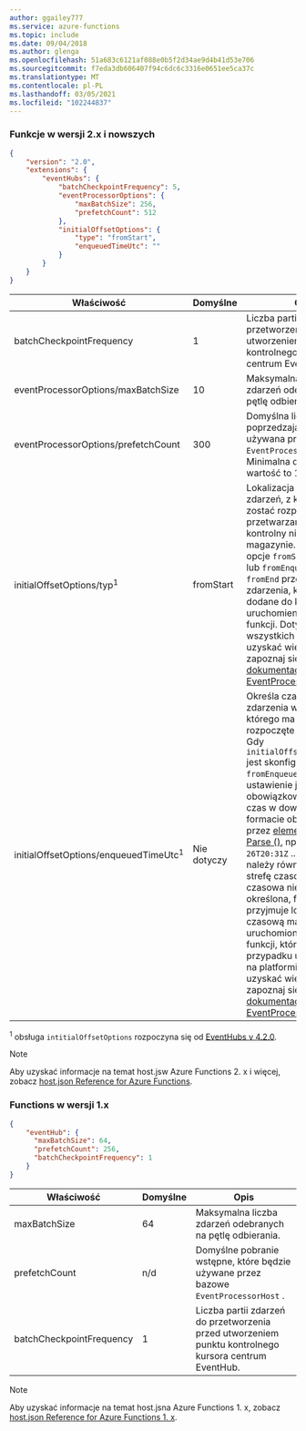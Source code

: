 ```yaml
---
author: ggailey777
ms.service: azure-functions
ms.topic: include
ms.date: 09/04/2018
ms.author: glenga
ms.openlocfilehash: 51a683c6121af088e0b5f2d34ae9d4b41d53e706
ms.sourcegitcommit: f7eda3db606407f94c6dc6c3316e0651ee5ca37c
ms.translationtype: MT
ms.contentlocale: pl-PL
ms.lasthandoff: 03/05/2021
ms.locfileid: "102244837"
---
```

### <a name="functions-2x-and-higher"></a>Funkcje w wersji 2.x i nowszych

```json
{
    "version": "2.0",
    "extensions": {
        "eventHubs": {
            "batchCheckpointFrequency": 5,
            "eventProcessorOptions": {
                "maxBatchSize": 256,
                "prefetchCount": 512
            },
            "initialOffsetOptions": {
                "type": "fromStart",
                "enqueuedTimeUtc": ""
            }
        }
    }
}  
```

|Właściwość  |Domyślne | Opis |
|---------|---------|---------|
|batchCheckpointFrequency|1|Liczba partii zdarzeń do przetworzenia przed utworzeniem punktu kontrolnego kursora centrum EventHub.|
|eventProcessorOptions/maxBatchSize|10|Maksymalna liczba zdarzeń odebranych na pętlę odbierania.|
|eventProcessorOptions/prefetchCount|300|Domyślna liczba pobrań poprzedzających, używana przez bazowe `EventProcessorHost` . Minimalna dozwolona wartość to 10.|
|initialOffsetOptions/typ<sup>1</sup>|fromStart|Lokalizacja w strumieniu zdarzeń, z której ma zostać rozpoczęte przetwarzanie, gdy punkt kontrolny nie istnieje w magazynie. Dostępne opcje `fromStart` to `fromEnd` lub `fromEnqueuedTime` . `fromEnd` przetwarza nowe zdarzenia, które zostały dodane do kolejki po uruchomieniu aplikacji funkcji. Dotyczy wszystkich partycji.  Aby uzyskać więcej informacji, zapoznaj się z [dokumentacją EventProcessorOptions](/dotnet/api/microsoft.azure.eventhubs.processor.eventprocessoroptions.initialoffsetprovider?view=azure-dotnet).|
|initialOffsetOptions/enqueuedTimeUtc<sup>1</sup>|Nie dotyczy| Określa czas (w kolejce) zdarzenia w strumieniu, z którego ma zostać rozpoczęte przetwarzanie. Gdy `initialOffsetOptions/type` jest skonfigurowany jako `fromEnqueuedTime` , to ustawienie jest obowiązkowe. Obsługuje czas w dowolnym formacie obsługiwanym przez [element DateTime. Parse ()](/dotnet/standard/base-types/parsing-datetime), np  `2020-10-26T20:31Z` .. Dla jasności należy również określić strefę czasową. Gdy strefa czasowa nie jest określona, funkcja przyjmuje lokalną strefę czasową maszyny z uruchomioną aplikacją funkcji, która jest UTC w przypadku uruchamiania na platformie Azure. Aby uzyskać więcej informacji, zapoznaj się z [dokumentacją EventProcessorOptions](/dotnet/api/microsoft.azure.eventhubs.processor.eventprocessoroptions.initialoffsetprovider?view=azure-dotnet).|

<sup>1</sup> obsługa `intitialOffsetOptions` rozpoczyna się od [EventHubs v 4.2.0](https://github.com/Azure/azure-functions-eventhubs-extension/releases/tag/v4.2.0).

> [!NOTE]
> Aby uzyskać informacje na temat host.jsw Azure Functions 2. x i więcej, zobacz [host.json Reference for Azure Functions](../articles/azure-functions/functions-host-json.md).

### <a name="functions-1x"></a>Functions w wersji 1.x

```json
{
    "eventHub": {
      "maxBatchSize": 64,
      "prefetchCount": 256,
      "batchCheckpointFrequency": 1
    }
}
```

|Właściwość  |Domyślne | Opis |
|---------|---------|---------| 
|maxBatchSize|64|Maksymalna liczba zdarzeń odebranych na pętlę odbierania.|
|prefetchCount|n/d|Domyślne pobranie wstępne, które będzie używane przez bazowe `EventProcessorHost` .| 
|batchCheckpointFrequency|1|Liczba partii zdarzeń do przetworzenia przed utworzeniem punktu kontrolnego kursora centrum EventHub.| 

> [!NOTE]
> Aby uzyskać informacje na temat host.jsna Azure Functions 1. x, zobacz [host.json Reference for Azure Functions 1. x](../articles/azure-functions/functions-host-json-v1.md).
